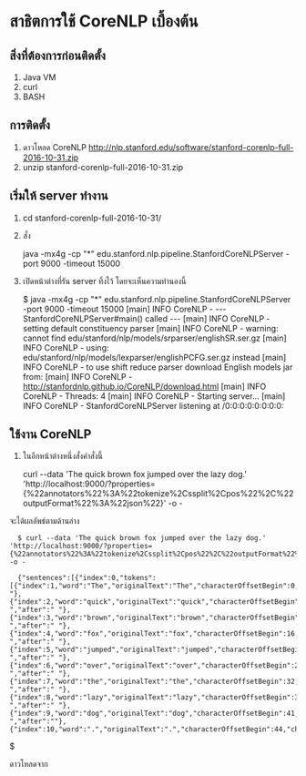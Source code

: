 # สาธิตการใช้ CoreNLP เบื้องต้น

## สิ่งที่ต้องการก่อนติดตั้ง

1. Java VM
2. curl
3. BASH

## การติดตั้ง

1. ดาวโหลด CoreNLP http://nlp.stanford.edu/software/stanford-corenlp-full-2016-10-31.zip
2. unzip stanford-corenlp-full-2016-10-31.zip


## เริ่มให้ server ทำงาน

1. cd stanford-corenlp-full-2016-10-31/
2. สั่ง

      java -mx4g -cp "*" edu.stanford.nlp.pipeline.StanfordCoreNLPServer -port 9000 -timeout 15000

3. เปิดหน้าต่างที่รัน server ทิ้งไว้ โดยจะเห็นความทำนองนี้

      $ java -mx4g -cp "*" edu.stanford.nlp.pipeline.StanfordCoreNLPServer -port 9000 -timeout 15000
      [main] INFO CoreNLP - --- StanfordCoreNLPServer#main() called ---
      [main] INFO CoreNLP - setting default constituency parser
      [main] INFO CoreNLP - warning: cannot find edu/stanford/nlp/models/srparser/englishSR.ser.gz
      [main] INFO CoreNLP - using: edu/stanford/nlp/models/lexparser/englishPCFG.ser.gz instead
      [main] INFO CoreNLP - to use shift reduce parser download English models jar from:
      [main] INFO CoreNLP - http://stanfordnlp.github.io/CoreNLP/download.html
      [main] INFO CoreNLP -     Threads: 4
      [main] INFO CoreNLP - Starting server...
      [main] INFO CoreNLP - StanfordCoreNLPServer listening at /0:0:0:0:0:0:0:0:


## ใช้งาน CoreNLP

1. ในอีกหน้าต่างหนึ่งสั่งคำสั่งนี้

      curl --data 'The quick brown fox jumped over the lazy dog.' 'http://localhost:9000/?properties={%22annotators%22%3A%22tokenize%2Cssplit%2Cpos%22%2C%22outputFormat%22%3A%22json%22}' -o -

จะได้ผลลัพธ์ตามด้านล่าง

      $ curl --data 'The quick brown fox jumped over the lazy dog.' 'http://localhost:9000/?properties={%22annotators%22%3A%22tokenize%2Cssplit%2Cpos%22%2C%22outputFormat%22%3A%22json%22}' -o -

      {"sentences":[{"index":0,"tokens":[{"index":1,"word":"The","originalText":"The","characterOffsetBegin":0,"characterOffsetEnd":3,"pos":"DT","before":"","after":" "},{"index":2,"word":"quick","originalText":"quick","characterOffsetBegin":4,"characterOffsetEnd":9,"pos":"JJ","before":" ","after":" "},{"index":3,"word":"brown","originalText":"brown","characterOffsetBegin":10,"characterOffsetEnd":15,"pos":"JJ","before":" ","after":" "},{"index":4,"word":"fox","originalText":"fox","characterOffsetBegin":16,"characterOffsetEnd":19,"pos":"NN","before":" ","after":" "},{"index":5,"word":"jumped","originalText":"jumped","characterOffsetBegin":20,"characterOffsetEnd":26,"pos":"VBD","before":" ","after":" "},{"index":6,"word":"over","originalText":"over","characterOffsetBegin":27,"characterOffsetEnd":31,"pos":"IN","before":" ","after":" "},{"index":7,"word":"the","originalText":"the","characterOffsetBegin":32,"characterOffsetEnd":35,"pos":"DT","before":" ","after":" "},{"index":8,"word":"lazy","originalText":"lazy","characterOffsetBegin":36,"characterOffsetEnd":40,"pos":"JJ","before":" ","after":" "},{"index":9,"word":"dog","originalText":"dog","characterOffsetBegin":41,"characterOffsetEnd":44,"pos":"NN","before":" ","after":""},{"index":10,"word":".","originalText":".","characterOffsetBegin":44,"characterOffsetEnd":45,"pos":".","before":"","after":""}]}]}$ 
$ 

     
ดาวโหลดจาก